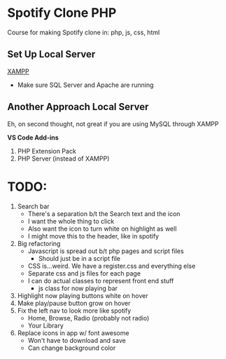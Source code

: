 # Spotify Clone PHP

Course for making Spotify clone in: php, js, css, html

## Set Up Local Server

[XAMPP](https://www.apachefriends.org/index.html)

- Make sure SQL Server and Apache are running

## Another Approach Local Server

Eh, on second thought, not great if you are using MySQL through XAMPP

**VS Code Add-ins**

1. PHP Extension Pack
1. PHP Server (instead of XAMPP)

# TODO:

1. Search bar
   - There's a separation b/t the Search text and the icon
   - I want the whole thing to click
   - Also want the icon to turn white on highlight as well
   - I might move this to the header, like in spotify
1. Big refactoring
   - Javascript is spread out b/t php pages and script files
     - Should just be in a script file
   - CSS is...weird. We have a register.css and everything else
   - Separate css and js files for each page
   - I can do actual classes to represent front end stuff
     - js class for now playing bar
1. Highlight now playing buttons white on hover
1. Make play/pause button grow on hover
1. Fix the left nav to look more like spotify
   - Home, Browse, Radio (probably not radio)
   - Your Library
1. Replace icons in app w/ font awesome
   - Won't have to download and save
   - Can change background color
